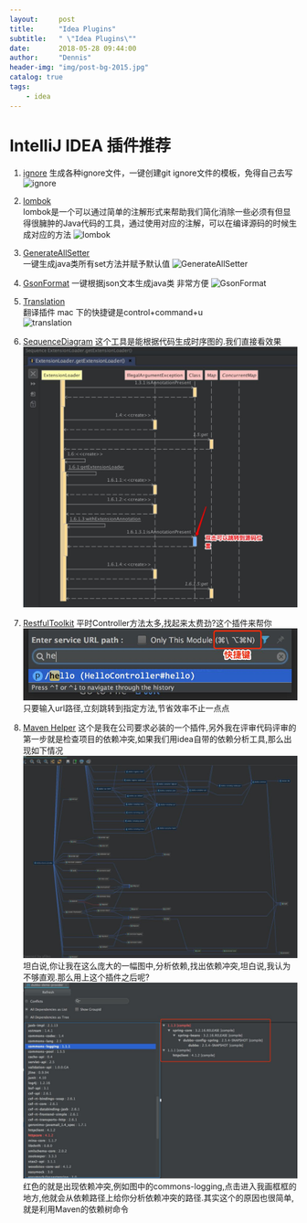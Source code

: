 ```yaml
---
layout:     post
title:      "Idea Plugins"
subtitle:   " \"Idea Plugins\""
date:       2018-05-28 09:44:00
author:     "Dennis"
header-img: "img/post-bg-2015.jpg"
catalog: true
tags:
    - idea
---
```


# IntelliJ IDEA 插件推荐

1. [ignore][1] 
生成各种ignore文件，一键创建git ignore文件的模板，免得自己去写  
![ignore][2]

2. [lombok][3]  
lombok是一个可以通过简单的注解形式来帮助我们简化消除一些必须有但显得很臃肿的Java代码的工具，通过使用对应的注解，可以在编译源码的时候生成对应的方法
![lombok][4]  

3. [GenerateAllSetter][5]  
一键生成java类所有set方法并赋予默认值
![GenerateAllSetter][6]  

4. [GsonFormat][7]
一键根据json文本生成java类  非常方便
![GsonFormat][8]  

5. [Translation][9]  
翻译插件 mac 下的快捷键是control+command+u  
![translation][10]

6. [SequenceDiagram][11]
这个工具是能根据代码生成时序图的.我们直接看效果
![SequenceDiagram][12]

7. [RestfulToolkit][13]
平时Controller方法太多,找起来太费劲?这个插件来帮你
![RestfulToolkit][14]
只要输入url路径,立刻跳转到指定方法,节省效率不止一点点

8. [Maven Helper][15]
这个是我在公司要求必装的一个插件,另外我在评审代码评审的第一步就是检查项目的依赖冲突,如果我们用idea自带的依赖分析工具,那么出现如下情况
![Maven Helper][16]
坦白说,你让我在这么庞大的一幅图中,分析依赖,找出依赖冲突,坦白说,我认为不够直观.那么用上这个插件之后呢?
![Maven Helper][17]
红色的就是出现依赖冲突,例如图中的commons-logging,点击进入我画框框的地方,他就会从依赖路径上给你分析依赖冲突的路径.其实这个的原因也很简单,就是利用Maven的依赖树命令


















[1]: https://plugins.jetbrains.com/plugin/7495--ignore
[2]: /img/in-post/2018-05-28-idea-plugins/gitignore.gif
[3]: https://plugins.jetbrains.com/plugin/6317-lombok-plugin
[4]: /img/in-post/2018-05-28-idea-plugins/lombok.gif
[5]: https://plugins.jetbrains.com/plugin/9360-generateallsetter
[6]: /img/in-post/2018-05-28-idea-plugins/allsetter.gif
[7]: https://plugins.jetbrains.com/plugin/7654-gsonformat
[8]: /img/in-post/2018-05-28-idea-plugins/gson.gif
[9]: https://plugins.jetbrains.com/plugin/8579-translation
[10]:/img/in-post/2018-05-28-idea-plugins/translate.gif
[11]:http://plugins.jetbrains.com/plugin/8286-sequencediagram
[12]:/img/in-post/2018-05-28-idea-plugins/seq.jpg
[13]:http://plugins.jetbrains.com/plugin/10292-restfultoolkit
[14]:/img/in-post/2018-05-28-idea-plugins/restful.jpg 
[15]:http://plugins.jetbrains.com/plugin/7179-maven-helper
[16]:/img/in-post/2018-05-28-idea-plugins/mvn-helper-1.jpg
[17]:/img/in-post/2018-05-28-idea-plugins/mvn-helper-2.jpg